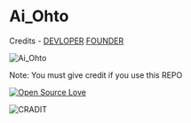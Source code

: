 # Ai_Ohto

Credits - [DEVLOPER](https://telegram.me/Net_SHELL) [FOUNDER](http://t.me/Gojo_bhaiya)

![Ai_Ohto](https://telegra.ph/file/b156c81445b734aad9315.png)


Note: You must give credit if you use this REPO

[![Open Source Love](https://badges.frapsoft.com/os/v3/open-source.png)](https://github.com/ellerbrock/open-source-badges/)

![CRADIT](https://img.shields.io/badge/CC-CRADIT%20http%3A%2F%2Ft.me%2FGojo__bhaiya-green)
